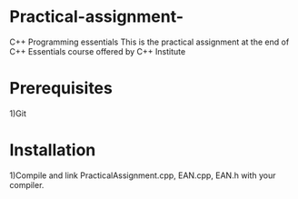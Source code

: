 # Practical-assignment-
C++ Programming essentials
This is the practical assignment at the end of C++ Essentials course offered by C++ Institute
# Prerequisites

 1)Git

# Installation

 1)Compile and link PracticalAssignment.cpp, EAN.cpp, EAN.h with your compiler.
 
